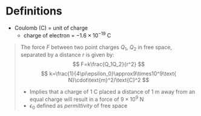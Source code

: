 # Definitions
- Coulomb ($\text{C}$) = unit of charge
	- charge of electron = $-1.6\times 10^{-19}\text{ C}$

> The force $F$ between two point charges $Q_1$, $Q_2$ in free space, separated by a distance $r$ is given by:
> $$
> F=k\frac{Q_1Q_2}{r^2}
> $$
> $$
> k=\frac{1}{4\pi\epsilon_0}\approx9\times10^9\text{ N}\cdot\text{m}^2/\text{C}^2
> $$
> - Implies that a charge of $1\text{ C}$ placed a distance of $1\text{ m}$ away from an equal charge will result in a force of $9\times10^9\text{ N}$
> - $\epsilon_0$ defined as *permittivity* of free space